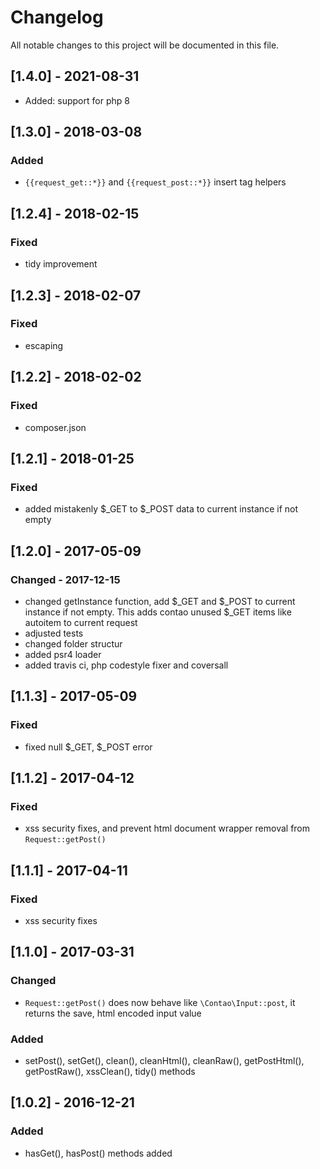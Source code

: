 # Changelog
All notable changes to this project will be documented in this file.

## [1.4.0] - 2021-08-31

- Added: support for php 8

## [1.3.0] - 2018-03-08

### Added
- `{{request_get::*}}` and `{{request_post::*}}` insert tag helpers

## [1.2.4] - 2018-02-15

### Fixed
- tidy improvement

## [1.2.3] - 2018-02-07

### Fixed
- escaping

## [1.2.2] - 2018-02-02

### Fixed
- composer.json

## [1.2.1] - 2018-01-25

### Fixed
- added mistakenly $_GET to $_POST data to current instance if not empty

## [1.2.0] - 2017-05-09

### Changed - 2017-12-15
- changed getInstance function, add $_GET and $_POST to current instance if not empty. This adds contao unused $_GET items like autoitem to current request
- adjusted tests
- changed folder structur
- added psr4 loader
- added travis ci, php codestyle fixer and coversall

## [1.1.3] - 2017-05-09

### Fixed
- fixed null $_GET, $_POST error

## [1.1.2] - 2017-04-12

### Fixed
- xss security fixes, and prevent html document wrapper removal from `Request::getPost()`

## [1.1.1] - 2017-04-11

### Fixed
- xss security fixes

## [1.1.0] - 2017-03-31

### Changed
- `Request::getPost()` does now behave like `\Contao\Input::post`, it returns the save, html encoded input value

### Added 
- setPost(), setGet(), clean(), cleanHtml(), cleanRaw(), getPostHtml(), getPostRaw(), xssClean(), tidy() methods

## [1.0.2] - 2016-12-21

### Added
- hasGet(), hasPost() methods added
